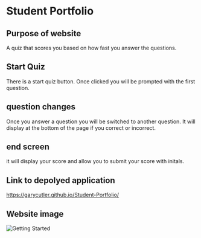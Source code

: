 # Student Portfolio

## Purpose of website
A quiz that scores you based on how fast you answer the questions. 

## Start Quiz

There is a start quiz button. Once clicked you will be prompted with the first question. 

## question changes 
Once you answer a question you will be switched to another question. It will display at the bottom of the page if you correct or incorrect.

## end screen
it will display your score and allow you to submit your score with initals.

## Link to depolyed application 
https://garycutler.github.io/Student-Portfolio/

## Website image 
![Getting Started](./assets/images/pic-now.png)